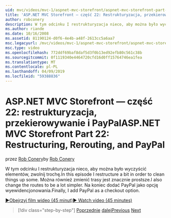 ```yaml
---
uid: mvc/videos/mvc-1/aspnet-mvc-storefront/aspnet-mvc-storefront-part-22-restructuring-rerouting-and-paypal
title: 'ASP.NET MVC Storefront — część 22: Restrukturyzacja, przekierowywanie i PayPal | Dokumentacja firmy Microsoft'
author: robconery
description: W tym odcinku I restrukturyzacja nieco, aby można było wyczyścić elementów, zwolnij trochę. Można również zmienić trasy jest znacznie prostsze. Na koniec dodać PayPal jako parametry opcji realizacji transakcji...
ms.author: riande
ms.date: 10/16/2008
ms.assetid: 81190124-d0f6-4e4b-a48f-2613cc5a6aa7
msc.legacyurl: /mvc/videos/mvc-1/aspnet-mvc-storefront/aspnet-mvc-storefront-part-22-restructuring-rerouting-and-paypal
msc.type: video
ms.openlocfilehash: 772ddf69baf8daf5d3f0b13ed92efb80c561c38b
ms.sourcegitcommit: 0f1119340e4464720cfd16d0ff15764746ea1fea
ms.translationtype: MT
ms.contentlocale: pl-PL
ms.lasthandoff: 04/09/2019
ms.locfileid: "59388836"
---
```

# <a name="aspnet-mvc-storefront-part-22-restructuring-rerouting-and-paypal"></a><span data-ttu-id="916a2-105">ASP.NET MVC Storefront — część 22: restrukturyzacja, przekierowywanie i PayPal</span><span class="sxs-lookup"><span data-stu-id="916a2-105">ASP.NET MVC Storefront Part 22: Restructuring, Rerouting, and PayPal</span></span>

<span data-ttu-id="916a2-106">przez [Rob Conery](https://github.com/robconery)</span><span class="sxs-lookup"><span data-stu-id="916a2-106">by [Rob Conery](https://github.com/robconery)</span></span>

<span data-ttu-id="916a2-107">W tym odcinku I restrukturyzacja nieco, aby można było wyczyścić elementów, zwolnij trochę.</span><span class="sxs-lookup"><span data-stu-id="916a2-107">In this episode I restructure a bit in order to clean things up some.</span></span> <span data-ttu-id="916a2-108">Można również zmienić trasy jest znacznie prostsze.</span><span class="sxs-lookup"><span data-stu-id="916a2-108">I also change the routes to be a lot simpler.</span></span> <span data-ttu-id="916a2-109">Na koniec dodać PayPal jako opcję wyewidencjonowania.</span><span class="sxs-lookup"><span data-stu-id="916a2-109">Finally, I add PayPal as a checkout option.</span></span>

[<span data-ttu-id="916a2-110">&#9654;Obejrzyj film wideo (45 minut)</span><span class="sxs-lookup"><span data-stu-id="916a2-110">&#9654; Watch video (45 minutes)</span></span>](https://channel9.msdn.com/Blogs/ASP-NET-Site-Videos/aspnet-mvc-storefront-part-22-restructuring-rerouting-and-paypal)

> [!div class="step-by-step"]
> <span data-ttu-id="916a2-111">[Poprzednie](aspnet-mvc-storefront-part-21-order-manager-and-personalization.md)
> [dalej](aspnet-mvc-storefront-part-23-getting-started-with-domain-driven-design.md)</span><span class="sxs-lookup"><span data-stu-id="916a2-111">[Previous](aspnet-mvc-storefront-part-21-order-manager-and-personalization.md)
[Next](aspnet-mvc-storefront-part-23-getting-started-with-domain-driven-design.md)</span></span>
